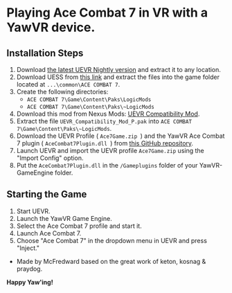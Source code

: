# Playing Ace Combat 7 in VR with a YawVR device.

## Installation Steps

1. Download [the latest UEVR Nightly version](https://github.com/praydog/UEVR-nightly/releases) and extract it to any location.
2. Download UESS from [this link](https://www.nexusmods.com/acecombat7skiesunknown/mods/2474?tab=files) and extract the files into the game folder located at `...\common\ACE COMBAT 7`.
3. Create the following directories:
   - `ACE COMBAT 7\Game\Content\Paks\LogicMods`
   - `ACE COMBAT 7\Game\Content\Paks\~LogicMods`
4. Download this mod from Nexus Mods: [UEVR Compatibility Mod](https://www.nexusmods.com/acecombat7skiesunknown/mods/2387).
5. Extract the file `UEVR_Compatibility_Mod_P.pak` into `ACE COMBAT 7\Game\Content\Paks\~LogicMods`.
6. Download the UEVR Profile ( `Ace7Game.zip `) and the YawVR Ace Combat 7 plugin ( `AceCombat7Plugin.dll `) from [this GitHub repository](https://github.com/McFredward/ace-combat-uevr/releases).
7. Launch UEVR and import the UEVR profile `Ace7Game.zip` using the "Import Config" option.
8. Put the  `AceCombat7Plugin.dll` in the `/Gameplugins` folder of your YawVR-GameEngine folder.

## Starting the Game

1. Start UEVR.
2. Launch the YawVR Game Engine.
3. Select the Ace Combat 7 profile and start it.
4. Launch Ace Combat 7.
5. Choose "Ace Combat 7" in the dropdown menu in UEVR and press "Inject."

- Made by McFredward based on the great work of keton, kosnag & praydog.

**Happy Yaw'ing!**
